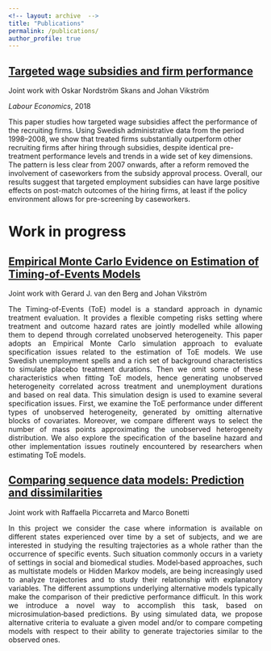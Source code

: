 ```yaml
---
<!-- layout: archive  -->
title: "Publications"
permalink: /publications/
author_profile: true
---
```



## [Targeted wage subsidies and firm performance](https://www.sciencedirect.com/science/article/pii/S0927537118300320)

Joint work with Oskar Nordström Skans and Johan Vikström

_Labour Economics_, 2018

This paper studies how targeted wage subsidies affect the performance of the recruiting firms. Using Swedish administrative data from the period 1998–2008, we show that treated firms substantially outperform other recruiting firms after hiring through subsidies, despite identical pre-treatment performance levels and trends in a wide set of key dimensions. The pattern is less clear from 2007 onwards, after a reform removed the involvement of caseworkers from the subsidy approval process. Overall, our results suggest that targeted employment subsidies can have large positive effects on post-match outcomes of the hiring firms, at least if the policy environment allows for pre-screening by caseworkers.

<!-- {% if author.googlescholar %}
  You can also find my articles on <u><a href="{{author.googlescholar}}">my Google Scholar profile</a>.</u>
{% endif %}

{% include base_path %}

{% for post in site.publications reversed %}
  {% include archive-single.html %}
{% endfor %} -->

<!-- <br><br>  ADDITIONAL SPACE -->



Work in progress 
=================


## [Empirical Monte Carlo Evidence on Estimation of Timing-of-Events Models](https://www.dropbox.com/s/4zdd805pkc86uf9/empirical_mc_ToE.pdf?dl=0) 

<!-- Joint work with Gerard J. van den Berg and Johan Vikström -- <span style="text-decoration:underline; color:blue"> [working paper](https://www.dropbox.com/s/4zdd805pkc86uf9/empirical_mc_ToE.pdf?dl=0) </span>
 -->
Joint work with Gerard J. van den Berg and Johan Vikström

<div style="text-align: justify"> 
The Timing-of-Events (ToE) model is a standard approach in dynamic treatment evaluation.
It provides a flexible competing risks setting where treatment and outcome hazard rates are jointly modelled
while allowing them to depend through correlated unobserved heterogeneity.
This paper adopts an Empirical Monte Carlo simulation approach to evaluate specification issues related to the estimation of ToE models.
We use Swedish unemployment spells and a rich set of background characteristics to simulate placebo treatment durations. 
Then we omit some of these characteristics when fitting ToE models, hence generating unobserved heterogeneity correlated across treatment and unemployment durations and based on real data. 
This simulation design is used to examine several specification issues. 
First, we examine the ToE performance under different types of unobserved heterogeneity, generated by omitting alternative blocks of covariates. 
Moreover, we compare different ways to select the number of mass points approximating the unobserved heterogeneity distribution. 
We also explore the specification of the baseline hazard and other implementation issues routinely encountered by researchers when estimating ToE models.</div>


## [Comparing sequence data models: Prediction and dissimilarities](http://www.dondena.unibocconi.it/wps/wcm/connect/cdr/centro_dondena/home/working+papers/working+paper+no.+113)

<!-- Joint work with Raffaella Piccarreta and Marco Bonetti -- <span style="text-decoration:underline; color:blue"> [working paper](http://www.dondena.unibocconi.it/wps/wcm/connect/cdr/centro_dondena/home/working+papers/working+paper+no.+113) </span> -->

Joint work with Raffaella Piccarreta and Marco Bonetti

<div style="text-align: justify"> 
In this project we consider the case where information is available on different states experienced over time by a set of subjects, 
and we are interested in studying the resulting trajectories as a whole rather than the occurrence of specific events. 
Such situation commonly occurs in a variety of settings in social and biomedical studies. 
Model‐based approaches, such as multistate models or Hidden Markov models, are being increasingly used to analyze trajectories and to study their relationship with explanatory variables. 
The different assumptions underlying alternative models typically make the comparison of their predictive performance difficult. 
In this work we introduce a novel way to accomplish this task, based on microsimulation‐based predictions. 
By using simulated data, we propose alternative criteria to evaluate a given model and/or to compare competing models with respect to their ability to generate trajectories similar to the observed ones. 
</div>





